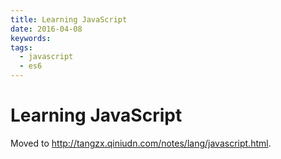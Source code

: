 ```yaml
---
title: Learning JavaScript
date: 2016-04-08
keywords:
tags:
  - javascript
  - es6
---
```


Learning JavaScript
===================

Moved to <http://tangzx.qiniudn.com/notes/lang/javascript.html>.
